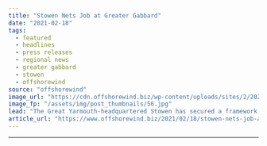 ```yaml
---
title: "Stowen Nets Job at Greater Gabbard"
date: "2021-02-18"
tags: 
  - featured
  - headlines
  - press releases
  - regional news
  - greater gabbard
  - stowen
  - offshorewind
source: "offshorewind"
image_url: "https://cdn.offshorewind.biz/wp-content/uploads/sites/2/2021/02/18134003/Stowen-Nets-Job-at-Greater-Gabbard.jpg"
image_fp: "/assets/img/post_thumbnails/56.jpg"
lead: "The Great Yarmouth-headquartered Stowen has secured a framework agreement to complete grout connection works"
article_url: "https://www.offshorewind.biz/2021/02/18/stowen-nets-job-at-greater-gabbard/"
---
```


---

